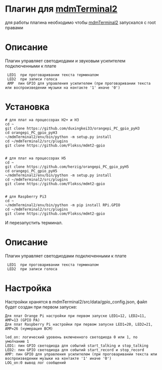 # Плагин для [mdmTerminal2](https://github.com/Aculeasis/mdmTerminal2)

для работы плагина необходимо чтобы  [mdmTerminal2](https://github.com/Aculeasis/mdmTerminal2) запускался с root правами
# Описание
Плагин управляет светодиодами и звуковым усилителем подключенными к плате
```
 LED1  при проговаривании текста терминалом
 LED2  при записи голоса
 AMP  пин GPIO для управления усилителем (при проговаривании текста или воспроизведении музыки на контакте '1' иначе '0')
```

# Установка
```
# для плат на процессорах H2+ и H3
cd ~
git clone https://github.com/duxingkei33/orangepi_PC_gpio_pyH3
cd orangepi_PC_gpio_pyH3
~/mdmTerminal2/env/bin/python -m setup.py install
cd ~/mdmTerminal2/src/plugins
git clone https://github.com/Flokss/mdmt2-gpio


# для плат на процессорах H5
cd ~
git clone https://github.com/herzig/orangepi_PC_gpio_pyH5
cd orangepi_PC_gpio_pyH5
~/mdmTerminal2/env/bin/python -m setup.py install
cd ~/mdmTerminal2/src/plugins
git clone https://github.com/Flokss/mdmt2-gpio


# для Raspberry Pi3 
cd ~
~/mdmTerminal2/env/bin/python -m pip install RPi.GPIO
cd ~/mdmTerminal2/src/plugins
git clone https://github.com/Flokss/mdmt2-gpio
```
И перезапустить терминал.
# Описание
Плагин управляет светодиодами подключенными к плате
```
 LED1  при проговаривании текста терминалом
 LED2  при записи голоса
```
# Настройка
Настройки хранятся в mdmTerminal2/src/data/gpio_config.json, файл будет создан при первом запуске:
```
Для плат Orange Pi настройки при первом запуске LED1=12, LED2=11, AMP=13 (GPIO PA)
Для плат Raspberry Pi настройки при первом запуске LED1=20, LED2=21, AMP=26 (нумерация BCM)
```
```
led_on: логический уровень включенного светодиода 0 или 1, по умолчанию 1
LED1: пин GPIO светодиода для событий start_talking и stop_talking 
LED2: пин GPIO светодиода для событий start_record и stop_record
AMP: пин GPIO для управления усилителем (при проговаривании текста или воспроизведении музыки на контакте '1' иначе '0')
LOG_on:0 вывод лог сообщений 
```
